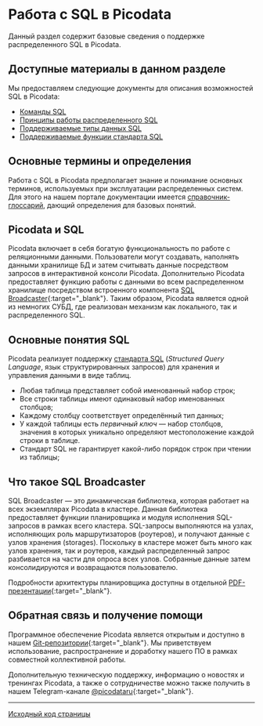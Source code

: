# Работа с SQL в Picodata
Данный раздел содержит базовые сведения о поддержке распределенного SQL в Picodata.

## Доступные материалы в данном разделе
Мы предоставляем следующие документы для описания возможностей SQL в Picodata:

* [Команды SQL](../queries)
* [Принципы работы распределенного SQL](../review)
* [Поддерживаемые типы данных SQL](../datatypes)
* [Поддерживаемые функции стандарта SQL](../reference)


## Основные термины и определения
Работа с SQL в Picodata предполагает знание и понимание основных терминов, используемых при эксплуатации распределенных систем. Для этого на нашем портале документации имеется [справочник-глоссарий](../../glossary), дающий определения для базовых понятий.

## Picodata и SQL
Picodata включает в себя богатую функциональность по работе с реляционными данными. Пользователи могут создавать, наполнять данными хранилище БД и затем считывать данные посредством запросов в интерактивной консоли Picodata.
Дополнительно Picodata предоставляет функцию работы с данными во всем распределенном хранилище посредством встроенного компонента [SQL Broadcaster](https://git.picodata.io/picodata/picodata/sbroad){:target="_blank"}. Таким образом, Picodata является одной из немногих СУБД, где реализован механизм как локального, так и распределенного SQL.

## Основные понятия SQL

Picodata реализует поддержку [стандарта SQL](reference) (_Structured Query Language_, язык структурированных запросов) для хранения и управления данными в виде таблиц.

* Любая таблица представляет собой именованный набор строк;
* Все строки таблицы имеют одинаковый набор именованных столбцов;
* Каждому столбцу соответствует определённый тип данных;
* У каждой таблицы есть _первичный ключ_ — набор столбцов, значения в которых уникально определяют местоположение каждой строки в таблице.
* Стандарт SQL не гарантирует какой-либо порядок строк при чтении из таблицы;

## Что такое SQL Broadcaster

SQL Broadcaster — это динамическая библиотека, которая работает на всех экземплярах Picodata в кластере. Данная библиотека предоставляет функции планировщика и модуля исполнения SQL-запросов в рамках всего кластера. SQL-запросы выполняются на узлах, исполняющих роль маршрутизаторов (роутеров), и получают данные с узлов хранения (storages). Поскольку в кластере может быть много как узлов хранения, так и роутеров, каждый распределенный запрос разбивается на части для опроса всех узлов. Собранные данные затем консолидируются и возвращаются пользователю.

Подробности архитектуры планировщика доступны в отдельной [PDF-презентации](https://git.picodata.io/picodata/picodata/sbroad/-/blob/main/doc/design/sbroad.pdf){:target="_blank"}.


## Обратная связь и получение помощи
Программное обеспечение Picodata является открытым и доступно в нашем [Git-репозитории](https://git.picodata.io/){:target="_blank"}. Мы приветствуем использование, распространение и доработку нашего ПО в рамках совместной коллективной работы.

Дополнительную техническую поддержку, информацию о новостях и тренингах Picodata, а также о сотрудничестве можно также получить в нашем Telegram-канале [@picodataru](https://t.me/picodataru){:target="_blank"}.

---
[Исходный код страницы](https://git.picodata.io/picodata/picodata/docs/-/blob/main/docs/sql/home.md)



